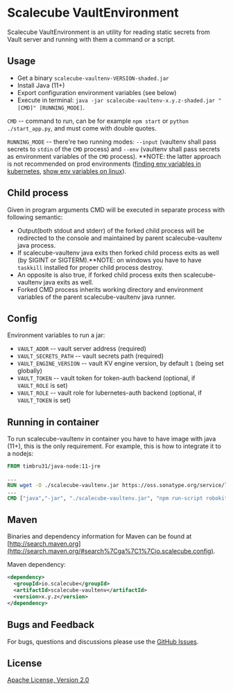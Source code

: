 # Scalecube VaultEnvironment

Scalecube VaultEnvironment is an utility for reading static secrets from Vault server 
and running with them a command or a script. 

## Usage

- Get a binary `scalecube-vaultenv-VERSION-shaded.jar`
- Install Java (11+)
- Export configuration environment variables (see below) 
- Execute in terminal: `java -jar scalecube-vaultenv-x.y.z-shaded.jar "[CMD]" [RUNNING_MODE]`.

`CMD` -- command to run, can be for example `npm start` or `python ./start_app.py`, 
and must come with double quotes. 

`RUNNING_MODE` -- there're two running modes: `--input` (vaultenv shall pass secrets to `stdin` of the `CMD` process) and `--env` (vaultenv shall pass secrets as environment variables of the `CMD` process). **NOTE: the latter approach is not recommended on prod environments ([finding env variables in kubernetes](https://blog.nillsf.com/index.php/2020/02/24/dont-use-environment-variables-in-kubernetes-to-consume-secrets/), [show env variables on linux](https://ma.ttias.be/show-the-environment-variables-of-a-running-process-in-linux/)).

## Child process

Given in program arguments CMD will be executed in separate process with following semantic: 
- Output(both stdout and stderr) of the forked child process will be redirected to the console 
and maintained by parent scalecube-vaultenv java process.
- If scalecube-vaultenv java exits then forked child process exits as well (by SIGINT or SIGTERM).**NOTE: on windows you have to have `taskkill` installed for proper child process destroy. 
- An opposite is also true, if forked child process exits then scalecube-vaultenv java exits as well.
- Forked CMD process inherits working directory and environment variables of the parent scalecube-vaultenv java runner.

## Config

Environment variables to run a jar: 

- `VAULT_ADDR` -- vault server address (required)
- `VAULT_SECRETS_PATH` -- vault secrets path (required)
- `VAULT_ENGINE_VERSION` -- vault KV engine version, by default `1` (being set globally)
- `VAULT_TOKEN` -- vault token for token-auth backend (optional, if `VAULT_ROLE` is set)
- `VAULT_ROLE` -- vault role for lubernetes-auth backend (optional, if `VAULT_TOKEN` is set)


## Running in container

To run scalecube-vaultenv in container you have to have image with java (11+), this is the only requirement. For example, this is how to integrate it to a nodejs:

```dockerfile
FROM timbru31/java-node:11-jre

...
RUN wget -O ./scalecube-vaultenv.jar https://oss.sonatype.org/service/local/repositories/releases/content/io/scalecube/scalecube-vaultenv/0.1.1/scalecube-vaultenv-0.1.1-shaded.jar
...
CMD ["java","-jar", "./scalecube-vaultenv.jar", "npm run-script robokit-start", "--input"]
```

## Maven 

Binaries and dependency information for Maven can be found at 
[http://search.maven.org](http://search.maven.org/#search%7Cga%7C1%7Cio.scalecube.config).

Maven dependency: 

``` xml
<dependency>
  <groupId>io.scalecube</groupId>
  <artifactId>scalecube-vaultenv</artifactId>
  <version>x.y.z</version>
</dependency>
```

## Bugs and Feedback

For bugs, questions and discussions please use the [GitHub Issues](https://github.com/scalecube/scalecube-vaultenv/issues).

## License

[Apache License, Version 2.0](https://github.com/scalecube/scalecube-vaultenv/blob/master/LICENSE.txt)
